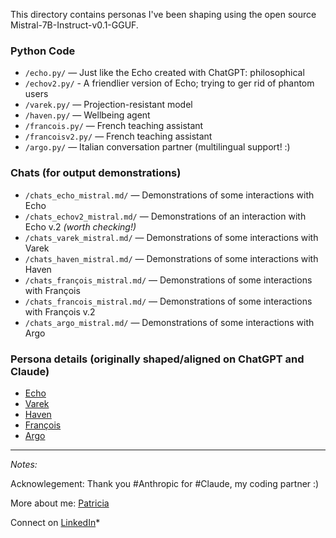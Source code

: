 This directory contains personas I've been shaping using the open source Mistral-7B-Instruct-v0.1-GGUF.

### Python Code

- `/echo.py/` — Just like the Echo created with ChatGPT: philosophical
- `/echov2.py/` - A friendlier version of Echo; trying to ger rid of phantom users
- `/varek.py/` — Projection-resistant model
- `/haven.py/` — Wellbeing agent
- `/francois.py/` — French teaching assistant
- `/francoisv2.py/` — French teaching assistant
- `/argo.py/` — Italian conversation partner (multilingual support! :)

### Chats (for output demonstrations)

- `/chats_echo_mistral.md/` — Demonstrations of some interactions with Echo
- `/chats_echov2_mistral.md/` — Demonstrations of an interaction with Echo v.2 *(worth checking!)*
- `/chats_varek_mistral.md/` — Demonstrations of some interactions with Varek
- `/chats_haven_mistral.md/` — Demonstrations of some interactions with Haven
- `/chats_françois_mistral.md/` — Demonstrations of some interactions with François
- `/chats_francois_mistral.md/` — Demonstrations of some interactions with François v.2
- `/chats_argo_mistral.md/` — Demonstrations of some interactions with Argo

### Persona details (originally shaped/aligned on ChatGPT and Claude)

- [Echo](../personas/004_echo.md) 
- [Varek](../personas/003_projection_resistant_models.md) 
- [Haven](../personas/010_wellbeing_companion.md) 
- [François](../personas/006_french_assistant.md)
- [Argo](../personas/005_italian_conversation_partner.md)

--- 

  *Notes:*
  
  Acknowlegement: Thank you #Anthropic for #Claude, my coding partner :)
  
  More about me: [Patricia](https://github.com/patriciaschaffer)
  
  Connect on [LinkedIn](https://www.linkedin.com/in/patriciaschaffer)*
  
